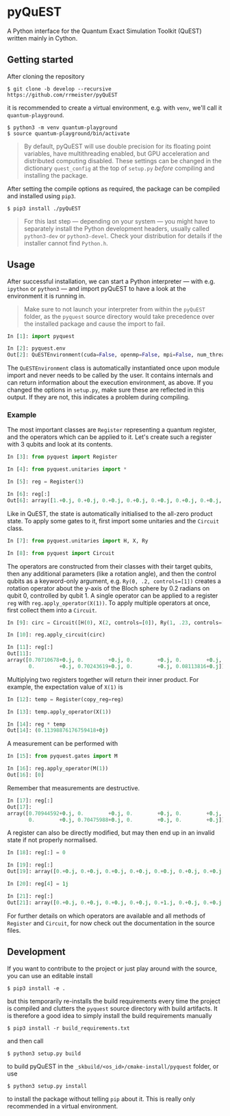 # pyQuEST

A Python interface for the Quantum Exact Simulation Toolkit (QuEST) written mainly in Cython.

## Getting started
After cloning the repository
```console
$ git clone -b develop --recursive https://github.com/rrmeister/pyQuEST
```
it is recommended to create a virtual environment, e.g. with `venv`, we'll call it `quantum-playground`.
```console
$ python3 -m venv quantum-playground
$ source quantum-playground/bin/activate
```
> By default, pyQuEST will use double precision for its floating point variables, have multithreading enabled, but GPU acceleration and distributed computing disabled. These settings can be changed in the dictionary `quest_config` at the top of `setup.py` *before* compiling and installing the package.

After setting the compile options as required, the package can be compiled and installed using `pip3`.
```console
$ pip3 install ./pyQuEST
```
> For this last step — depending on your system — you might have to separately install the Python development headers, usually called `python3-dev` or `python3-devel`. Check your distribution for details if the installer cannot find `Python.h`.

## Usage
After successful installation, we can start a Python interpreter — with e.g. `ipython` or `python3` — and import pyQuEST to have a look at the environment it is running in.
> Make sure to not launch your interpreter from within the `pyQuEST` folder, as the `pyquest` source directory would take precedence over the installed package and cause the import to fail.

```python
In [1]: import pyquest

In [2]: pyquest.env
Out[2]: QuESTEnvironment(cuda=False, openmp=False, mpi=False, num_threads=1, num_ranks=1, precision=2)
```
The `QuESTEnvironment` class is automatically instantiated once upon module import and never needs to be called by the user. It contains internals and can return information about the execution environment, as above. If you changed the options in `setup.py`, make sure these are reflected in this output. If they are not, this indicates a problem during compiling.

### Example
The most important classes are `Register` representing a quantum register, and the operators which can be applied to it. Let's create such a register with 3 qubits and look at its contents.

```python
In [3]: from pyquest import Register

In [4]: from pyquest.unitaries import *

In [5]: reg = Register(3)

In [6]: reg[:]
Out[6]: array([1.+0.j, 0.+0.j, 0.+0.j, 0.+0.j, 0.+0.j, 0.+0.j, 0.+0.j, 0.+0.j])
```

Like in QuEST, the state is automatically initialised to the all-zero product state. To apply some gates to it, first import some unitaries and the `Circuit` class.

```python
In [7]: from pyquest.unitaries import H, X, Ry

In [8]: from pyquest import Circuit
```

The operators are constructed from their classes with their target qubits, then any additional parameters (like a rotation angle), and then the control qubits as a keyword-only argument, e.g. `Ry(0, .2, controls=[1])` creates a rotation operator about the y-axis of the Bloch sphere by 0.2 radians on qubit 0, controlled by qubit 1. A single operator can be applied to a register `reg` with `reg.apply_operator(X(1))`. To apply multiple operators at once, first collect them into a `Circuit`.

```python
In [9]: circ = Circuit([H(0), X(2, controls=[0]), Ry(1, .23, controls=[2])])

In [10]: reg.apply_circuit(circ)

In [11]: reg[:]
Out[11]:
array([0.70710678+0.j, 0.        +0.j, 0.        +0.j, 0.        +0.j,
       0.        +0.j, 0.70243619+0.j, 0.        +0.j, 0.08113816+0.j])
```

Multiplying two registers together will return their inner product. For example, the expectation value of `X(1)` is

```python
In [12]: temp = Register(copy_reg=reg)

In [13]: temp.apply_operator(X(1))

In [14]: reg * temp
Out[14]: (0.11398876176759418+0j)
```

A measurement can be performed with

```python
In [15]: from pyquest.gates import M

In [16]: reg.apply_operator(M(1))
Out[16]: [0]
```

Remember that measurements are destructive.

```python
In [17]: reg[:]
Out[17]:
array([0.70944592+0.j, 0.        +0.j, 0.        +0.j, 0.        +0.j,
       0.        +0.j, 0.70475988+0.j, 0.        +0.j, 0.        +0.j])
```

A register can also be directly modified, but may then end up in an invalid state if not properly normalised.
```python
In [18]: reg[:] = 0

In [19]: reg[:]
Out[19]: array([0.+0.j, 0.+0.j, 0.+0.j, 0.+0.j, 0.+0.j, 0.+0.j, 0.+0.j, 0.+0.j])

In [20]: reg[4] = 1j

In [21]: reg[:]
Out[21]: array([0.+0.j, 0.+0.j, 0.+0.j, 0.+0.j, 0.+1.j, 0.+0.j, 0.+0.j, 0.+0.j])
```

For further details on which operators are available and all methods of `Register` and `Circuit`, for now check out the documentation in the source files.

## Development
If you want to contribute to the project or just play around with the source, you can use an editable install

```console
$ pip3 install -e .
```

but this temporarily re-installs the build requirements every time the project is compiled and clutters the `pyquest` source directory with build artifacts. It is therefore a good idea to simply install the build requirements manually

```console
$ pip3 install -r build_requirements.txt
```

and then call

```console
$ python3 setup.py build
```

to build pyQuEST in the `_skbuild/<os_id>/cmake-install/pyquest` folder, or use

```console
$ python3 setup.py install
```
to install the package without telling `pip` about it. This is really only recommended in a virtual environment.

